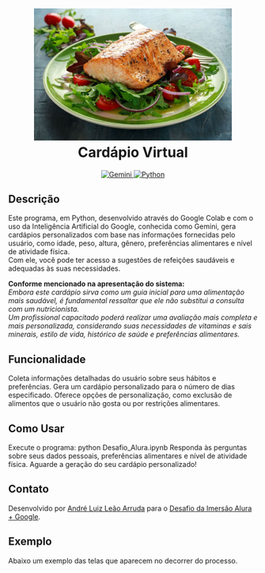 <h1 align="center">
  <img src="./img.jpg" width="400"></a>
  <br>
  Cardápio Virtual
  <br>
</h1>

<p align="center">
  <a target="_blank" href="https://gemini.google.com">
    <img src="https://upload.wikimedia.org/wikipedia/commons/thumb/8/8a/Google_Gemini_logo.svg/120px-Google_Gemini_logo.svg.png"
         alt="Gemini">
  </a>

  <a target="_blank" href="https://www.python.org/">
    <img src="https://upload.wikimedia.org/wikipedia/commons/thumb/f/f8/Python_logo_and_wordmark.svg/260px-Python_logo_and_wordmark.svg.png"
         alt="Python">
  </a>


  
</p>

<h2>Descrição</h2><align=justify>
<p> Este programa, em Python, desenvolvido através do Google Colab e com o uso da Inteligência Artificial do Google, conhecida como Gemini, gera cardápios personalizados com base nas informações fornecidas pelo usuário, como idade, peso, altura, gênero, preferências alimentares e nível de atividade física. 
<br> Com ele, você pode ter acesso a sugestões de refeições saudáveis e adequadas às suas necessidades.
<p><b> Conforme mencionado na apresentação do sistema:</b>
<br><i>Embora este cardápio sirva como um guia inicial para uma alimentação mais saudável, é fundamental ressaltar que ele não substitui a consulta com um nutricionista.
<br> Um profissional capacitado poderá realizar uma avaliação mais completa e mais personalizada, considerando suas necessidades de vitaminas e sais minerais, estilo de vida, histórico de saúde e preferências alimentares.</i>


<h2>Funcionalidade</h2>
Coleta informações detalhadas do usuário sobre seus hábitos e preferências.
Gera um cardápio personalizado para o número de dias especificado.
Oferece opções de personalização, como exclusão de alimentos que o usuário não gosta ou por restrições alimentares.

<h2>Como Usar</h2>
Execute o programa: python Desafio_Alura.ipynb
Responda às perguntas sobre seus dados pessoais, preferências alimentares e nível de atividade física.
Aguarde a geração do seu cardápio personalizado!

<h2>Contato</h2>
Desenvolvido por <a target="_blank" href="https://github.com/AndreLuizLeaoArruda">André Luiz Leão Arruda</a> para o <a target="_blank" href="https://cursos.alura.com.br/imersao">Desafio da Imersão Alura + Google</a>.

<h2> Exemplo</h2>
Abaixo um exemplo das telas que aparecem no decorrer do processo.

